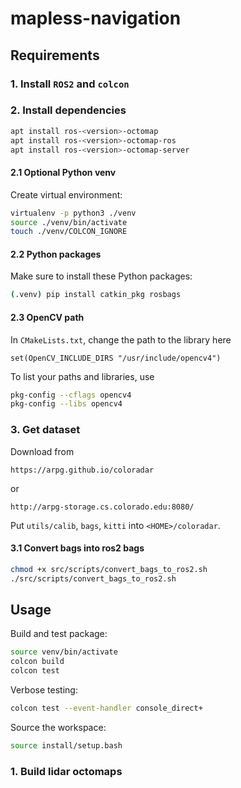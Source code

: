 # mapless-navigation

## Requirements
### 1. Install `ROS2` and `colcon`

### 2. Install dependencies
```bash
apt install ros-<version>-octomap
apt install ros-<version>-octomap-ros
apt install ros-<version>-octomap-server
```

#### 2.1 Optional Python venv
Create virtual environment:
```bash
virtualenv -p python3 ./venv
source ./venv/bin/activate
touch ./venv/COLCON_IGNORE
```

#### 2.2 Python packages
Make sure to install these Python packages:
```bash
(.venv) pip install catkin_pkg rosbags
```

#### 2.3 OpenCV path
In `CMakeLists.txt`, change the path to the library here
```text
set(OpenCV_INCLUDE_DIRS "/usr/include/opencv4")
```

To list your paths and libraries, use
```bash
pkg-config --cflags opencv4
pkg-config --libs opencv4
```

### 3. Get dataset
Download from
```
https://arpg.github.io/coloradar
```
or
```
http://arpg-storage.cs.colorado.edu:8080/
```
Put `utils/calib`, `bags`, `kitti` into `<HOME>/coloradar`.

#### 3.1 Convert bags into ros2 bags
```bash
chmod +x src/scripts/convert_bags_to_ros2.sh
./src/scripts/convert_bags_to_ros2.sh
```


## Usage
Build and test package:
```bash
source venv/bin/activate
colcon build
colcon test
```
Verbose testing:
```bash
colcon test --event-handler console_direct+
```
Source the workspace:
```bash
source install/setup.bash
```

### 1. Build lidar octomaps
